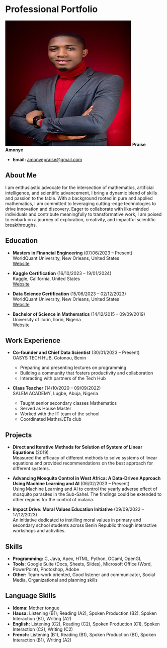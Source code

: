

# **Professional Portfolio**
![LinkedIn](assets/LinkedIn_resized_for_GitHub.jpg)
**Praise Amonye**

- **Email:** amonyepraise@gmail.com

## About Me
I am enthusiastic advocate for the intersection of mathematics, artificial intelligence, and scientific advancement, I bring a dynamic blend of skills and passion to the table. With a background rooted in pure and applied mathematics, I am committed to leveraging cutting-edge technologies to drive innovation and discovery. Eager to collaborate with like-minded individuals and contribute meaningfully to transformative work, I am poised to embark on a journey of exploration, creativity, and impactful scientific breakthroughs.

## Education
- **Masters in Financial Engineering** (07/06/2023 – Present)  
  WorldQuant University, New Orleans, United States  
  [Website](https://www.wqu.edu)

- **Kaggle Certification** (16/10/2023 – 19/01/2024)  
  Kaggle, California, United States  
  [Website](https://www.kaggle.com)

- **Data Science Certification** (15/06/2023 – 02/12/2023)  
  WorldQuant University, New Orleans, United States  
  [Website](https://www.wqu.edu)

- **Bachelor of Science in Mathematics** (14/12/2015 – 09/09/2019)  
  University of Ilorin, Ilorin, Nigeria  
  [Website](https://www.unilorin.edu.ng)

## Work Experience
- **Co-founder and Chief Data Scientist** (30/01/2023 – Present)  
  OASYS TECH HUB, Cotonou, Benin  
  - Preparing and presenting lectures on programming
  - Building a community that fosters productivity and collaboration
  - Interacting with partners of the Tech Hub

- **Class Teacher** (14/10/2020 – 09/09/2022)  
  SALEM ACADEMY, Lugbe, Abuja, Nigeria  
  - Taught senior secondary classes Mathematics
  - Served as House Master
  - Worked with the IT team of the school
  - Coordinated Maths/JETs club

## Projects
- **Direct and Iterative Methods for Solution of System of Linear Equations** (2019)  
  Measured the efficacy of different methods to solve systems of linear equations and provided recommendations on the best approach for different systems.

- **Advancing Mosquito Control in West Africa: A Data-Driven Approach Using Machine Learning and AI** (06/02/2023 – Present)  
  Using Machine Learning and AI to control the yearly adverse effect of mosquito parasites in the Sub-Sahel. The findings could be extended to other regions for the control of malaria.

- **Impact Drive: Moral Values Education Initiative** (09/09/2022 – 17/12/2023)  
  An initiative dedicated to instilling moral values in primary and secondary school students across Benin Republic through interactive workshops and activities.

## Skills
- **Programming:** C, Java, Apex, HTML, Python, OCaml, OpenGL
- **Tools:** Google Suite (Docs, Sheets, Slides), Microsoft Office (Word, PowerPoint), Photoshop, Adobe
- **Other:** Team-work oriented, Good listener and communicator, Social Media, Organizational and planning skills

## Language Skills
- **Idoma:** Mother tongue
- **Hausa:** Listening (B1), Reading (A2), Spoken Production (B2), Spoken Interaction (B1), Writing (A2)
- **English:** Listening (C2), Reading (C2), Spoken Production (C1), Spoken Interaction (C2), Writing (C2)
- **French:** Listening (B1), Reading (B1), Spoken Production (B1), Spoken Interaction (B1), Writing (A2)

